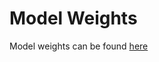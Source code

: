 # Model Weights
Model weights can be found [here](https://drive.google.com/drive/folders/1hYILcSpvyBjYYG3YqvzaU8kmFd1ez0zP?usp=sharing)
